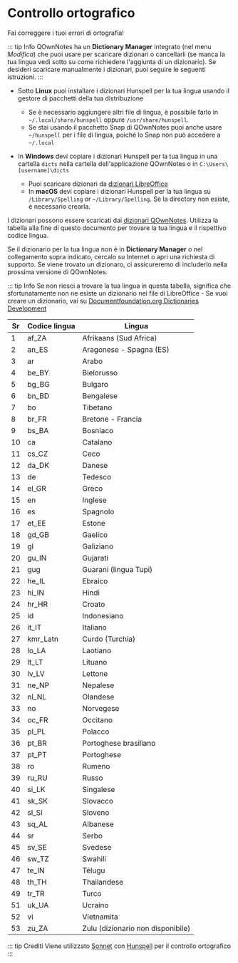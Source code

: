 # Controllo ortografico

Fai correggere i tuoi errori di ortografia!

::: tip Info
QOwnNotes ha un **Dictionary Manager** integrato (nel menu *Modifica*) che puoi usare per scaricare dizionari o cancellarli (se manca la tua lingua vedi sotto su come richiedere l'aggiunta di un dizionario). Se desideri scaricare manualmente i dizionari, puoi seguire le seguenti istruzioni.
:::

- Sotto **Linux** puoi installare i dizionari Hunspell per la tua lingua usando il gestore di pacchetti della tua distribuzione
    - Se è necessario aggiungere altri file di lingua, è possibile farlo in `~/.local/share/hunspell` oppure `/usr/share/hunspell`.
    - Se stai usando il pacchetto Snap di QOwnNotes puoi anche usare  `~/hunspell`  per i file di lingua, poiché lo Snap non può accedere a  `~/.local`

- In **Windows** devi copiare i dizionari Hunspell per la tua lingua in una cartella `dicts` nella cartella dell'applicazione QOwnNotes o in `C:\Users\[username]\dicts`
    - Puoi scaricare dizionari da [dizionari LibreOffice](https://github.com/LibreOffice/dictionaries)
    - In **macOS** devi copiare i dizionari Hunspell per la tua lingua su `/Library/Spelling` or `~/Library/Spelling`. Se la directory non esiste, è necessario crearla.

I dizionari possono essere scaricati dai [dizionari QOwnNotes](https://github.com/qownnotes/dictionaries). Utilizza la tabella alla fine di questo documento per trovare la tua lingua e il rispettivo codice lingua.

Se il dizionario per la tua lingua non è in **Dictionary Manager** o nel collegamento sopra indicato, cercalo su Internet o apri una richiesta di supporto. Se viene trovato un dizionaro, ci assicureremo di includerlo nella prossima versione di QOwnNotes.

::: tip Info
Se non riesci a trovare la tua lingua in questa tabella, significa che sfortunatamente non ne esiste un dizionario nei file di LibreOffice - Se vuoi creare un dizionario, vai su [Documentfoundation.org Dictionaries Development](https://wiki.documentfoundation.org/Development/Dictionaries)

| Sr | Codice lingua | Lingua                            |
| -- | ------------- | --------------------------------- |
| 1  | af_ZA         | Afrikaans (Sud Africa)            |
| 2  | an_ES         | Aragonese - Spagna (ES)           |
| 3  | ar            | Arabo                             |
| 4  | be_BY         | Bielorusso                        |
| 5  | bg_BG         | Bulgaro                           |
| 6  | bn_BD         | Bengalese                         |
| 7  | bo            | Tibetano                          |
| 8  | br_FR         | Bretone - Francia                 |
| 9  | bs_BA         | Bosniaco                          |
| 10 | ca            | Catalano                          |
| 11 | cs_CZ         | Ceco                              |
| 12 | da_DK         | Danese                            |
| 13 | de            | Tedesco                           |
| 14 | el_GR         | Greco                             |
| 15 | en            | Inglese                           |
| 16 | es            | Spagnolo                          |
| 17 | et_EE         | Estone                            |
| 18 | gd_GB         | Gaelico                           |
| 19 | gl            | Galiziano                         |
| 20 | gu_IN         | Gujarati                          |
| 21 | gug           | Guaraní (lingua Tupi)             |
| 22 | he_IL         | Ebraico                           |
| 23 | hi_IN         | Hindi                             |
| 24 | hr_HR         | Croato                            |
| 25 | id            | Indonesiano                       |
| 26 | it_IT         | Italiano                          |
| 27 | kmr_Latn      | Curdo (Turchia)                   |
| 28 | lo_LA         | Laotiano                          |
| 29 | lt_LT         | Lituano                           |
| 30 | lv_LV         | Lettone                           |
| 31 | ne_NP         | Nepalese                          |
| 32 | nl_NL         | Olandese                          |
| 33 | no            | Norvegese                         |
| 34 | oc_FR         | Occitano                          |
| 35 | pl_PL         | Polacco                           |
| 36 | pt_BR         | Portoghese brasiliano             |
| 37 | pt_PT         | Portoghese                        |
| 38 | ro            | Rumeno                            |
| 39 | ru_RU         | Russo                             |
| 40 | si_LK         | Singalese                         |
| 41 | sk_SK         | Slovacco                          |
| 42 | sl_Sl         | Sloveno                           |
| 43 | sq_AL         | Albanese                          |
| 44 | sr            | Serbo                             |
| 45 | sv_SE         | Svedese                           |
| 46 | sw_TZ         | Swahili                           |
| 47 | te_IN         | Tèlugu                            |
| 48 | th_TH         | Thailandese                       |
| 49 | tr_TR         | Turco                             |
| 51 | uk_UA         | Ucraino                           |
| 52 | vi            | Vietnamita                        |
| 53 | zu_ZA         | Zulu (dizionario non disponibile) |

::: tip
Crediti Viene utilizzato [Sonnet](https://github.com/KDE/sonnet) con [Hunspell](https://hunspell.github.io/) per il controllo ortografico
:::
